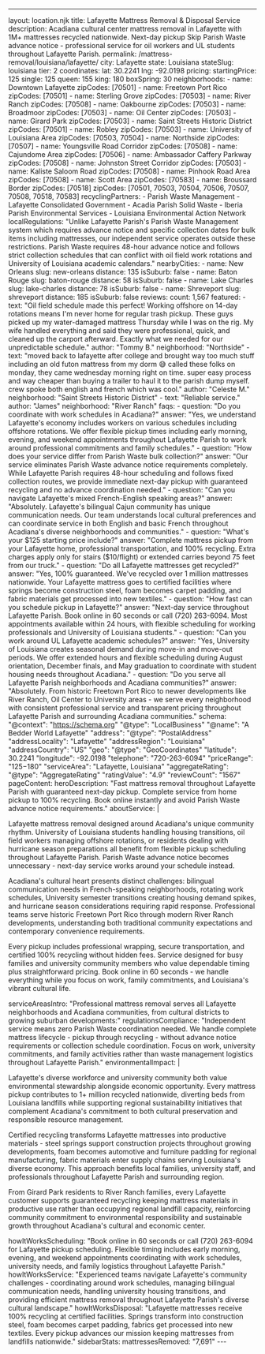 ---
layout: location.njk
title: Lafayette Mattress Removal & Disposal Service
description: Acadiana cultural center mattress removal in Lafayette with 1M+ mattresses recycled nationwide. Next-day pickup Skip Parish Waste advance notice - professional service for oil workers and UL students throughout Lafayette Parish.
permalink: /mattress-removal/louisiana/lafayette/
city: Lafayette state: Louisiana stateSlug: louisiana tier: 2 coordinates: lat: 30.2241 lng: -92.0198 pricing: startingPrice: 125 single: 125 queen: 155 king: 180 boxSpring: 30 neighborhoods: - name: Downtown Lafayette zipCodes: [70501] - name: Freetown Port Rico zipCodes: [70501] - name: Sterling Grove zipCodes: [70503] - name: River Ranch zipCodes: [70508] - name: Oakbourne zipCodes: [70503] - name: Broadmoor zipCodes: [70503] - name: Oil Center zipCodes: [70503] - name: Girard Park zipCodes: [70503] - name: Saint Streets Historic District zipCodes: [70501] - name: Robley zipCodes: [70503] - name: University of Louisiana Area zipCodes: [70503, 70504] - name: Northside zipCodes: [70507] - name: Youngsville Road Corridor zipCodes: [70508] - name: Cajundome Area zipCodes: [70506] - name: Ambassador Caffery Parkway zipCodes: [70508] - name: Johnston Street Corridor zipCodes: [70503] - name: Kaliste Saloom Road zipCodes: [70508] - name: Pinhook Road Area zipCodes: [70508] - name: Scott Area zipCodes: [70583] - name: Broussard Border zipCodes: [70518] zipCodes: [70501, 70503, 70504, 70506, 70507, 70508, 70518, 70583] recyclingPartners: - Parish Waste Management - Lafayette Consolidated Government - Acadia Parish Solid Waste - Iberia Parish Environmental Services - Louisiana Environmental Action Network localRegulations: "Unlike Lafayette Parish's Parish Waste Management system which requires advance notice and specific collection dates for bulk items including mattresses, our independent service operates outside these restrictions. Parish Waste requires 48-hour advance notice and follows strict collection schedules that can conflict with oil field work rotations and University of Louisiana academic calendars." nearbyCities: - name: New Orleans slug: new-orleans distance: 135 isSuburb: false - name: Baton Rouge slug: baton-rouge distance: 58 isSuburb: false - name: Lake Charles slug: lake-charles distance: 78 isSuburb: false - name: Shreveport slug: shreveport distance: 185 isSuburb: false reviews: count: 1,567 featured: - text: "Oil field schedule made this perfect! Working offshore on 14-day rotations means I'm never home for regular trash pickup. These guys picked up my water-damaged mattress Thursday while I was on the rig. My wife handled everything and said they were professional, quick, and cleaned up the carport afterward. Exactly what we needed for our unpredictable schedule." author: "Tommy B." neighborhood: "Northside" - text: "moved back to lafayette after college and brought way too much stuff including an old futon mattress from my dorm 😅 called these folks on monday, they came wednesday morning right on time. super easy process and way cheaper than buying a trailer to haul it to the parish dump myself. crew spoke both english and french which was cool." author: "Celeste M." neighborhood: "Saint Streets Historic District" - text: "Reliable service." author: "James" neighborhood: "River Ranch" faqs: - question: "Do you coordinate with work schedules in Acadiana?" answer: "Yes, we understand Lafayette's economy includes workers on various schedules including offshore rotations. We offer flexible pickup times including early morning, evening, and weekend appointments throughout Lafayette Parish to work around professional commitments and family schedules." - question: "How does your service differ from Parish Waste bulk collection?" answer: "Our service eliminates Parish Waste advance notice requirements completely. While Lafayette Parish requires 48-hour scheduling and follows fixed collection routes, we provide immediate next-day pickup with guaranteed recycling and no advance coordination needed." - question: "Can you navigate Lafayette's mixed French-English speaking areas?" answer: "Absolutely. Lafayette's bilingual Cajun community has unique communication needs. Our team understands local cultural preferences and can coordinate service in both English and basic French throughout Acadiana's diverse neighborhoods and communities." - question: "What's your $125 starting price include?" answer: "Complete mattress pickup from your Lafayette home, professional transportation, and 100% recycling. Extra charges apply only for stairs ($10/flight) or extended carries beyond 75 feet from our truck." - question: "Do all Lafayette mattresses get recycled?" answer: "Yes, 100% guaranteed. We've recycled over 1 million mattresses nationwide. Your Lafayette mattress goes to certified facilities where springs become construction steel, foam becomes carpet padding, and fabric materials get processed into new textiles." - question: "How fast can you schedule pickup in Lafayette?" answer: "Next-day service throughout Lafayette Parish. Book online in 60 seconds or call (720) 263-6094. Most appointments available within 24 hours, with flexible scheduling for working professionals and University of Louisiana students." - question: "Can you work around UL Lafayette academic schedules?" answer: "Yes, University of Louisiana creates seasonal demand during move-in and move-out periods. We offer extended hours and flexible scheduling during August orientation, December finals, and May graduation to coordinate with student housing needs throughout Acadiana." - question: "Do you serve all Lafayette Parish neighborhoods and Acadiana communities?" answer: "Absolutely. From historic Freetown Port Rico to newer developments like River Ranch, Oil Center to University areas - we serve every neighborhood with consistent professional service and transparent pricing throughout Lafayette Parish and surrounding Acadiana communities." schema: "@context": "https://schema.org" "@type": "LocalBusiness" "@name": "A Bedder World Lafayette" "address": "@type": "PostalAddress" "addressLocality": "Lafayette" "addressRegion": "Louisiana" "addressCountry": "US" "geo": "@type": "GeoCoordinates" "latitude": 30.2241 "longitude": -92.0198 "telephone": "720-263-6094" "priceRange": "$125-$180" "serviceArea": "Lafayette, Louisiana" "aggregateRating": "@type": "AggregateRating" "ratingValue": "4.9" "reviewCount": "1567" pageContent: heroDescription: "Fast mattress removal throughout Lafayette Parish with guaranteed next-day pickup. Complete service from home pickup to 100% recycling. Book online instantly and avoid Parish Waste advance notice requirements." aboutService: | <p>Lafayette mattress removal designed around Acadiana's unique community rhythm. University of Louisiana students handling housing transitions, oil field workers managing offshore rotations, or residents dealing with hurricane season preparations all benefit from flexible pickup scheduling throughout Lafayette Parish. Parish Waste advance notice becomes unnecessary - next-day service works around your schedule instead.</p> <p>Acadiana's cultural heart presents distinct challenges: bilingual communication needs in French-speaking neighborhoods, rotating work schedules, University semester transitions creating housing demand spikes, and hurricane season considerations requiring rapid response. Professional teams serve historic Freetown Port Rico through modern River Ranch developments, understanding both traditional community expectations and contemporary convenience requirements.</p> <p>Every pickup includes professional wrapping, secure transportation, and certified 100% recycling without hidden fees. Service designed for busy families and university community members who value dependable timing plus straightforward pricing. Book online in 60 seconds - we handle everything while you focus on work, family commitments, and Louisiana's vibrant cultural life.</p> serviceAreasIntro: "Professional mattress removal serves all Lafayette neighborhoods and Acadiana communities, from cultural districts to growing suburban developments:" regulationsCompliance: "Independent service means zero Parish Waste coordination needed. We handle complete mattress lifecycle - pickup through recycling - without advance notice requirements or collection schedule coordination. Focus on work, university commitments, and family activities rather than waste management logistics throughout Lafayette Parish." environmentalImpact: | <p>Lafayette's diverse workforce and university community both value environmental stewardship alongside economic opportunity. Every mattress pickup contributes to 1+ million recycled nationwide, diverting beds from Louisiana landfills while supporting regional sustainability initiatives that complement Acadiana's commitment to both cultural preservation and responsible resource management.</p> <p>Certified recycling transforms Lafayette mattresses into productive materials - steel springs support construction projects throughout growing developments, foam becomes automotive and furniture padding for regional manufacturing, fabric materials enter supply chains serving Louisiana's diverse economy. This approach benefits local families, university staff, and professionals throughout Lafayette Parish and surrounding region.</p> <p>From Girard Park residents to River Ranch families, every Lafayette customer supports guaranteed recycling keeping mattress materials in productive use rather than occupying regional landfill capacity, reinforcing community commitment to environmental responsibility and sustainable growth throughout Acadiana's cultural and economic center.</p> howItWorksScheduling: "Book online in 60 seconds or call (720) 263-6094 for Lafayette pickup scheduling. Flexible timing includes early morning, evening, and weekend appointments coordinating with work schedules, university needs, and family logistics throughout Lafayette Parish." howItWorksService: "Experienced teams navigate Lafayette's community challenges - coordinating around work schedules, managing bilingual communication needs, handling university housing transitions, and providing efficient mattress removal throughout Lafayette Parish's diverse cultural landscape." howItWorksDisposal: "Lafayette mattresses receive 100% recycling at certified facilities. Springs transform into construction steel, foam becomes carpet padding, fabrics get processed into new textiles. Every pickup advances our mission keeping mattresses from landfills nationwide." sidebarStats: mattressesRemoved: "7,691" ---